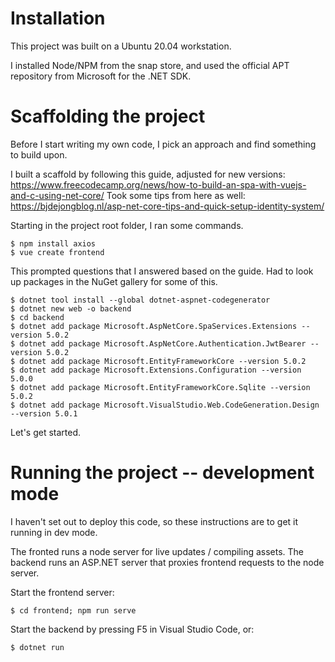 

# Installation

This project was built on a Ubuntu 20.04 workstation.

I installed Node/NPM from the snap store, and used the official APT repository from Microsoft for the .NET SDK.

# Scaffolding the project

Before I start writing my own code, I pick an approach and find something to build upon.

I built a scaffold by following this guide, adjusted for new versions:
https://www.freecodecamp.org/news/how-to-build-an-spa-with-vuejs-and-c-using-net-core/
Took some tips from here as well:
https://bjdejongblog.nl/asp-net-core-tips-and-quick-setup-identity-system/

Starting in the project root folder, I ran some commands.

    $ npm install axios
    $ vue create frontend

This prompted questions that I answered based on the guide.
Had to look up packages in the NuGet gallery for some of this.

    $ dotnet tool install --global dotnet-aspnet-codegenerator
    $ dotnet new web -o backend
    $ cd backend
    $ dotnet add package Microsoft.AspNetCore.SpaServices.Extensions --version 5.0.2
    $ dotnet add package Microsoft.AspNetCore.Authentication.JwtBearer --version 5.0.2
    $ dotnet add package Microsoft.EntityFrameworkCore --version 5.0.2
    $ dotnet add package Microsoft.Extensions.Configuration --version 5.0.0
    $ dotnet add package Microsoft.EntityFrameworkCore.Sqlite --version 5.0.2
    $ dotnet add package Microsoft.VisualStudio.Web.CodeGeneration.Design --version 5.0.1

Let's get started.

# Running the project -- development mode

I haven't set out to deploy this code, so these instructions are to get it running in dev mode.

The fronted runs a node server for live updates / compiling assets.
The backend runs an ASP.NET server that proxies frontend requests to the node server.

Start the frontend server:

    $ cd frontend; npm run serve

Start the backend by pressing F5 in Visual Studio Code, or:

    $ dotnet run
